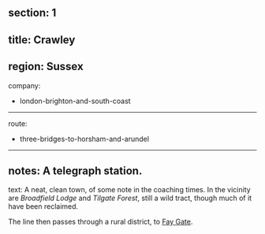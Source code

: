 section: 1
----
title: Crawley
----
region: Sussex
----
company:
- london-brighton-and-south-coast
----
route:
- three-bridges-to-horsham-and-arundel
----
notes: A telegraph station.
----
text: A neat, clean town, of some note in the coaching times. In the vicinity are *Broadfield Lodge* and *Tilgate Forest*, still a wild tract, though much of it have been reclaimed.

The line then passes through a rural district, to [Fay Gate](/stations/fay-gate).
